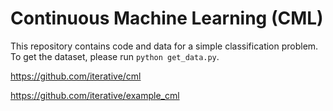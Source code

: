 # Continuous Machine Learning (CML)

This repository contains code and data for a simple classification problem. To get the dataset, please run `python get_data.py`.

https://github.com/iterative/cml

https://github.com/iterative/example_cml

